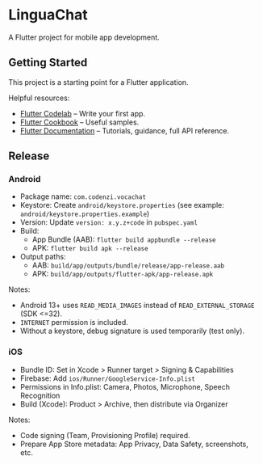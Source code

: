 # LinguaChat

A Flutter project for mobile app development.

## Getting Started

This project is a starting point for a Flutter application.

Helpful resources:
- [Flutter Codelab](https://docs.flutter.dev/get-started/codelab) – Write your first app.
- [Flutter Cookbook](https://docs.flutter.dev/cookbook) – Useful samples.
- [Flutter Documentation](https://docs.flutter.dev/) – Tutorials, guidance, full API reference.

## Release

### Android
- Package name: `com.codenzi.vocachat`
- Keystore: Create `android/keystore.properties` (see example: `android/keystore.properties.example`)
- Version: Update `version: x.y.z+code` in `pubspec.yaml`
- Build:
  - App Bundle (AAB): `flutter build appbundle --release`
  - APK: `flutter build apk --release`
- Output paths:
  - AAB: `build/app/outputs/bundle/release/app-release.aab`
  - APK: `build/app/outputs/flutter-apk/app-release.apk`

Notes:
- Android 13+ uses `READ_MEDIA_IMAGES` instead of `READ_EXTERNAL_STORAGE` (SDK <=32).
- `INTERNET` permission is included.
- Without a keystore, debug signature is used temporarily (test only).

### iOS
- Bundle ID: Set in Xcode > Runner target > Signing & Capabilities
- Firebase: Add `ios/Runner/GoogleService-Info.plist`
- Permissions in Info.plist: Camera, Photos, Microphone, Speech Recognition
- Build (Xcode): Product > Archive, then distribute via Organizer

Notes:
- Code signing (Team, Provisioning Profile) required.
- Prepare App Store metadata: App Privacy, Data Safety, screenshots, etc.


